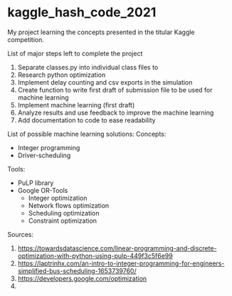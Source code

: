 # kaggle_hash_code_2021
My project learning the concepts presented in the titular Kaggle competition.

List of major steps left to complete the project
1. Separate classes.py into individual class files to 
2. Research python optimization
3. Implement delay counting and csv exports in the simulation
4. Create function to write first draft of submission file to be used for machine learning
5. Implement machine learning (first draft)
6. Analyze results and use feedback to improve the machine learning
7. Add documentation to code to ease readability

List of possible machine learning solutions:
Concepts:
* Integer programming
* Driver-scheduling

Tools:
* PuLP library
* Google OR-Tools
  * Integer optimization
  * Network flows optimization
  * Scheduling optimization
  * Constraint optimization

Sources:
1. https://towardsdatascience.com/linear-programming-and-discrete-optimization-with-python-using-pulp-449f3c5f6e99
2. https://laptrinhx.com/an-intro-to-integer-programming-for-engineers-simplified-bus-scheduling-1653739760/
3. https://developers.google.com/optimization
4. 
